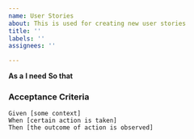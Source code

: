 ```yaml
---
name: User Stories
about: This is used for creating new user stories
title: ''
labels: ''
assignees: ''

---
```


**As a**
**I need**
**So that** 

   
 ### Acceptance Criteria  
   
 ```gherkin
 Given [some context]
 When [certain action is taken]
 Then [the outcome of action is observed]
 ```

